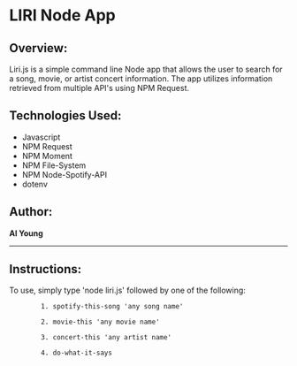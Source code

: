 # LIRI Node App

## Overview:

Liri.js is a simple command line Node app that allows the user to search for a song, movie, or artist concert information.  The app utilizes information retrieved from multiple API's using NPM Request.  

## Technologies Used:
- Javascript
- NPM Request
- NPM Moment
- NPM File-System
- NPM Node-Spotify-API
- dotenv

## Author:

<strong>Al Young</strong>
<hr>

## Instructions:

To use, simply type 'node liri.js' followed by one of the following:
 
            1. spotify-this-song 'any song name'
            
            2. movie-this 'any movie name'
            
            3. concert-this 'any artist name'
            
            4. do-what-it-says
            
